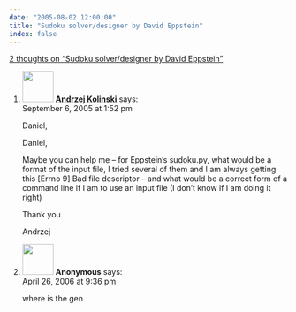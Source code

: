 ```yaml
---
date: "2005-08-02 12:00:00"
title: "Sudoku solver/designer by David Eppstein"
index: false
---
```


[2 thoughts on &ldquo;Sudoku solver/designer by David Eppstein&rdquo;](/lemire/blog/2005/08-02-sudoku-solverdesigner-by-david-eppstein)

<ol class="comment-list">
<li id="comment-2559" class="comment even thread-even depth-1">
<div class="comment-author vcard">
<img alt src="https://secure.gravatar.com/avatar/210b7550e50009e90d8ad89dc64a7253?s=56&#038;d=mm&#038;r=g" srcset="https://secure.gravatar.com/avatar/210b7550e50009e90d8ad89dc64a7253?s=112&#038;d=mm&#038;r=g 2x" class="avatar avatar-56 photo" height="56" width="56" decoding="async" /> <b class="fn"><a href="http://www.blotka.ca" class="url" rel="ugc external nofollow">Andrzej Kolinski</a></b> <span class="says">says:</span> </div>
<div class="comment-metadata"><time datetime="2005-09-06T13:52:46+00:00">September 6, 2005 at 1:52 pm</time></a> </div>
<div class="comment-content">
<p>Daniel,</p>
<p>Daniel,</p>
<p>Maybe you can help me &#8211; for Eppstein&rsquo;s sudoku.py, what would be a format of the input file, I tried several of them and I am always getting this [Errno 9] Bad file descriptor &#8211; and what would be a correct form of a command line if I am to use an input file (I don&rsquo;t know if I am doing it right)</p>
<p>Thank you</p>
<p>Andrzej</p>
</div>
</li>
<li id="comment-4130" class="comment odd alt thread-odd thread-alt depth-1">
<div class="comment-author vcard">
<img alt src="https://secure.gravatar.com/avatar/?s=56&#038;d=mm&#038;r=g" srcset="https://secure.gravatar.com/avatar/?s=112&#038;d=mm&#038;r=g 2x" class="avatar avatar-56 photo avatar-default" height="56" width="56" decoding="async" /> <b class="fn">Anonymous</b> <span class="says">says:</span> </div>
<div class="comment-metadata"><time datetime="2006-04-26T21:36:47+00:00">April 26, 2006 at 9:36 pm</time></a> </div>
<div class="comment-content">
<p>where is the gen</p>
</div>
</li>
</ol>
